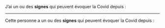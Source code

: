 <!---->J’ai un ou des <b>signes</b> qui peuvent évoquer la Covid depuis :

---

<!---->Cette personne a un ou des <b>signes</b> qui peuvent évoquer la Covid depuis :
